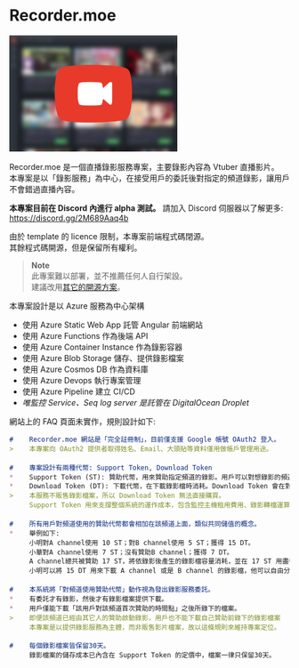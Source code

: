 # Recorder.moe

<img src="../page.png" width="60%"/>

Recorder.moe 是一個直播錄影服務專案，主要錄影內容為 Vtuber 直播影片。\
本專案是以「錄影服務」為中心，在接受用戶的委託後對指定的頻道錄影，讓用戶不會錯過直播內容。

**本專案目前在 Discord 內進行 alpha 測試。**
請加入 Discord 伺服器以了解更多: <https://discord.gg/2M689Aaq4b>

由於 template 的 licence 限制，本專案前端程式碼閉源。\
其餘程式碼開源，但是保留所有權利。

> **Note**\
> 此專案難以部署，並不推薦任何人自行架設。\
> 建議改用[其它的開源方案](https://blog.maki0419.com/2020/11/docker-youtube-dl-auto-recording-live-dl.html)。

本專案設計是以 Azure 服務為中心架構

- 使用 Azure Static Web App 託管 Angular 前端網站
- 使用 Azure Functions 作為後端 API
- 使用 Azure Container Instance 作為錄影容器
- 使用 Azure Blob Storage 儲存、提供錄影檔案
- 使用 Azure Cosmos DB 作為資料庫
- 使用 Azure Devops 執行專案管理
- 使用 Azure Pipeline 建立 CI/CD
- *唯監控 Service、Seq log server 是託管在 DigitalOcean Droplet*

網站上的 FAQ 頁面未實作，規則設計如下:

```markdown
#    Recorder.moe 網站是「完全註冊制」，目前僅支援 Google 帳號 OAuth2 登入。
>    本專案向 OAuth2 提供者取得姓名、Email、大頭貼等資料僅用做帳戶管理用途。

#    專案設計有兩種代幣: Support Token, Download Token
*    Support Token (ST): 贊助代幣，用來贊助指定頻道的錄影。用戶可以對想錄影的頻道使用贊助代幣，系統將在錄影時依照錄影檔案容量消耗贊助代幣。定價 1 ST 為 NTD $30 (或是 USD $1)。
*    Download Token (DT): 下載代幣，在下載錄影檔時消耗。Download Token 會在對頻道使用 Support Token 時自動獲得。
>    本服務不販售錄影檔案，所以 Download Token 無法直接購買。
     Support Token 用來支撐整個系統的運作成本，包含監控主機租用費用、錄影轉檔運算費用、錄影檔案儲存費用、資料庫交易費用、網頁後端API費用、專案開發維護人力成本。而 Download Token 的設計是為了維持下載和贊助的比例，有贊助錄影者才會有對應的下載額度。

#    所有用戶對頻道使用的贊助代幣都會相加在該頻道上面，類似共同儲值的概念。
*    舉例如下:
     小明對A channel使用 10 ST；對B channel使用 5 ST；獲得 15 DT。
     小華對A channel使用 7 ST；沒有贊助B channel；獲得 7 DT。
     A channel總共被贊助 17 ST，將依錄影後產生的錄影檔容量消耗，並在 17 ST 用盡後停止錄影。
     小明可以將 15 DT 用來下載 A channel 或是 B channel 的錄影檔，他可以自由分配選擇在哪個頻道使用。

#    本系統將「對頻道使用贊助代幣」動作視為發出錄影服務委託。
*    有委託才有錄影，然後才有錄影檔案提供下載。
*    用戶僅能下載「該用戶對該頻道首次贊助的時間點」之後所錄下的檔案。
>    即便該頻道已經由其它人的贊助啟動錄影，用戶也不能下載自己贊助前錄下的錄影檔案 
     本專案是以提供錄影服務為主體，而非販售影片檔案，故以這條規則來維持專案定位。

#    每個錄影檔案皆保留30天。
     錄影檔案的儲存成本已內含在 Support Token 的定價中，檔案一律只保留30天。
```
